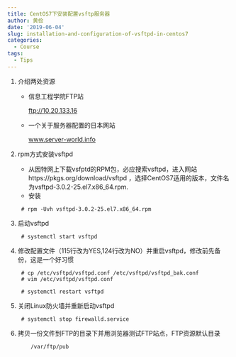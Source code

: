 ```yaml
---
title: CentOS7下安装配置vsftp服务器 
author: 黄俭
date: '2019-06-04'
slug: installation-and-configuration-of-vsftpd-in-centos7
categories:
  - Course
tags:
  - Tips
---
```

1. 介绍两处资源
    - 信息工程学院FTP站
       
        ftp://10.20.133.16

    - 一个关于服务器配置的日本网站

        www.server-world.info

1. rpm方式安装vsftpd
    - 从因特网上下载vsfptd的RPM包，必应搜索vsftpd，进入网站https://pkgs.org/download/vsftpd ，选择CentOS7适用的版本，文件名为vsftpd-3.0.2-25.el7.x86_64.rpm.
    - 安装
     ```shell
      # rpm -Uvh vsftpd-3.0.2-25.el7.x86_64.rpm
     ```
1. 启动vsftpd
    ```shell
     # systemctl start vsftpd
    ```
1. 修改配置文件（115行改为YES,124行改为NO）并重启vsftpd，修改前先备份，这是一个好习惯

    ```shell
     # cp /etc/vsftpd/vsftpd.conf /etc/vsftpd/vsftpd_bak.conf
     # vim /etc/vsftpd/vsftpd.conf
    ```

    ```shell
     # systemctl restart vsftpd
    ```
1. 关闭Linux防火墙并重新启动vsftpd
   
    ```shell
     # systemctl stop firewalld.service
    ```

1. 拷贝一份文件到FTP的目录下并用浏览器测试FTP站点，FTP资源默认目录
    ```shell
        /var/ftp/pub
    ```
